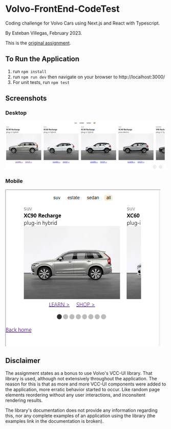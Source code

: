# Volvo-FrontEnd-CodeTest
Coding challenge for Volvo Cars using Next.js and React with Typescript.

By Esteban Villegas, February 2023.

This is the [original assignment](https://github.com/volvo-cars/god-frontend-code-test#readme).

## To Run the Application
1. run ```npm install```
2. run ```npm run dev``` then navigate on your browser to http://localhost:3000/
3. For unit tests, run ```npm test```

## Screenshots
### Desktop
![desktop screenshot](/docs/this-app-desktop.png "Desktop")

### Mobile
![mobile screenshot](/docs/this-app-mobile.png "Mobile")

## Disclaimer
The assignment states as a bonus to use Volvo's VCC-UI library. That library is used, although not extensively throughout the application. The reason for this is that as more and more VCC-UI components were added to the application, more erratic behavior started to occur. Like random page elements reordering without any user interactions, and inconsitent rendering results.

The library's documentation does not provide any information regarding this, nor any complete examples of an application using the library (the examples link in the documentation is broken).